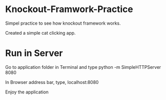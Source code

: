 # Knockout-Framwork-Practice

Simpel practice to see how knockout framework works.

Created a simple cat clicking app.

# Run in Server

Go to application folder in Terminal and type python -m SimpleHTTPServer 8080

In Browser address bar, type, localhost:8080

Enjoy the application

